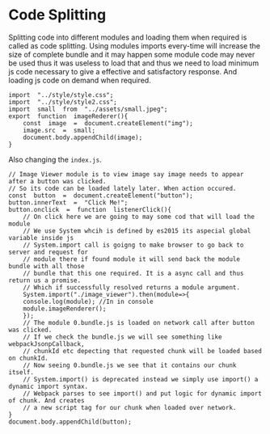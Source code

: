 # Code Splitting
Splitting code into different modules and loading them when required is called as code splitting. Using modules imports every-time will increase the size of complete bundle and it may happen some module code may never be used thus it was useless to load that and thus we need to load minimum js code necessary to give a effective and satisfactory response. And loading js code on demand when required. 

    import  "../style/style.css";
    import  "../style/style2.css";
    import  small  from  "../assets/small.jpeg";
    export  function  imageRederer(){
	    const  image  =  document.createElement("img");
	    image.src  =  small;
	    document.body.appendChild(image);
    }
Also changing the `index.js`.

    // Image Viewer module is to view image say image needs to appear after a button was clicked.
    // So its code can be loaded lately later. When action occured.
    const  button  =  document.createElement("button");
    button.innerText  =  "Click Me!";
    button.onclick  =  function  listenerClick(){
	    // On click here we are going to may some cod that will load the module
	    // We use System whcih is defined by es2015 its aspecial global variable inside js
	    // System.import call is goigng to make browser to go back to server and request for
	    // module there if found module it will send back the module bundle with all those
	    // bundle that this one required. It is a async call and thus return us a promise.
	    // Which if successfully resolved returns a module argument.
	    System.import("./image_viewer").then(module=>{
	    console.log(module); //In in console
	    module.imageRenderer();
	    });
	    // The module 0.bundle.js is loaded on network call after button was clicked.
	    // If we check the bundle.js we will see something like webpackJsonpCallback,
	    // chunkId etc depecting that requested chunk will be loaded based on chunkId.
	    // Now seeing 0.bundle.js we see that it contains our chunk itself.
	    // System.import() is deprecated instead we simply use import() a dynamic import syntax.
	    // Webpack parses to see import() and put logic for dynamic import of chunk. And creates
	    // a new script tag for our chunk when loaded over network.
    }
    document.body.appendChild(button);

<!--stackedit_data:
eyJoaXN0b3J5IjpbMzYyNTg0NTQ4XX0=
-->